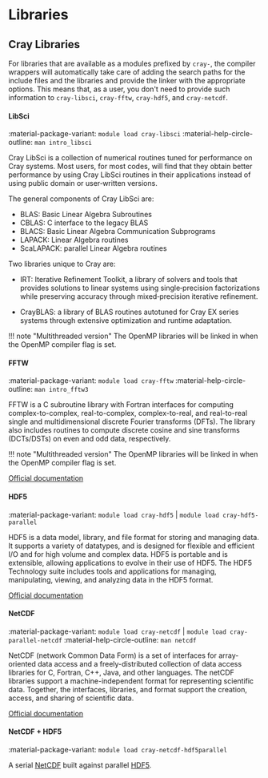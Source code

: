 # Libraries

[1]: #cray-libraries
[2]: #libraries-supported-by-the-lust

[doc-fftw]: http://www.fftw.org/fftw3_doc/
[doc-hdf5]: https://portal.hdfgroup.org/display/HDF5/Learning+the+Basics
[doc-netcdf]: https://www.unidata.ucar.edu/software/netcdf/docs/
[doc-openblas]: https://github.com/xianyi/OpenBLAS/wiki/User-Manual
[doc-blis]: https://github.com/flame/blis/wiki

## Cray Libraries

For libraries that are available as a modules prefixed by `cray-`, the compiler 
wrappers will automatically take care of adding the search paths for the include files 
and the libraries and provide the linker with the appropriate options. This means
that, as a user, you don't need to provide such information to `cray-libsci`, `cray-fftw`, `cray-hdf5`, and `cray-netcdf`.

[libsci]: #libsci
[fftw]: #fftw
[hdf5]: #hdf5
[netcdf]: #netcdf
[netcdf-hdf5]: #netcdf-hdf5
      
#### LibSci

:material-package-variant: `module load cray-libsci`
:material-help-circle-outline: `man intro_libsci`

Cray LibSci is a collection of numerical routines tuned for
performance on Cray systems. Most users, for most codes, will find that they
obtain better performance by using Cray LibSci routines in
their applications instead of using public domain or user‐written versions.

The general components of Cray LibSci are:

- BLAS: Basic Linear Algebra Subroutines
- CBLAS: C interface to the legacy BLAS
- BLACS: Basic Linear Algebra Communication Subprograms
- LAPACK: Linear Algebra routines
- ScaLAPACK: parallel Linear Algebra routines

Two libraries unique to Cray are:

- IRT: Iterative Refinement Toolkit, a library of solvers and tools that 
  provides solutions to linear systems using single‐precision factorizations 
  while preserving accuracy through mixed‐precision iterative refinement.

- CrayBLAS: a library of BLAS routines autotuned for Cray EX series systems 
  through extensive optimization and runtime adaptation.

!!! note "Multithreaded version"
    The OpenMP libraries will be linked in when the OpenMP compiler flag is set.

#### FFTW

:material-package-variant: `module load cray-fftw`
:material-help-circle-outline: `man intro_fftw3`

FFTW is a C subroutine library with Fortran interfaces for computing 
complex-to-complex, real-to-complex, complex-to-real, and real-to-real single 
and multidimensional discrete Fourier transforms (DFTs). The library also 
includes routines to compute discrete cosine and sine transforms (DCTs/DSTs) on
even and odd data, respectively.

!!! note "Multithreaded version"
    The OpenMP libraries will be linked in when the OpenMP compiler flag is set.

[Official documentation][doc-fftw]

#### HDF5

:material-package-variant: `module load cray-hdf5` | `module load cray-hdf5-parallel`

HDF5 is a data model, library, and file format for storing and managing data.
It supports a variety of datatypes, and is designed for flexible
and efficient I/O and for high volume and complex data. HDF5 is portable and
is extensible, allowing applications to evolve in their use of HDF5. The HDF5
Technology suite includes tools and applications for managing, manipulating,
viewing, and analyzing data in the HDF5 format.

[Official documentation][doc-hdf5]

#### NetCDF

:material-package-variant: `module load cray-netcdf` | `module load cray-parallel-netcdf`
:material-help-circle-outline: `man netcdf`

NetCDF (network Common Data Form) is a set of interfaces for array-oriented
data access and a freely-distributed collection of data access libraries for
C, Fortran, C++, Java, and other languages. The netCDF libraries support a
machine-independent format for representing scientific data. Together, the
interfaces, libraries, and format support the creation, access, and sharing
of scientific data.

[Official documentation][doc-netcdf]

#### NetCDF + HDF5

:material-package-variant: `module load cray-netcdf-hdf5parallel`

A serial [NetCDF][netcdf] built against parallel [HDF5][hdf5].